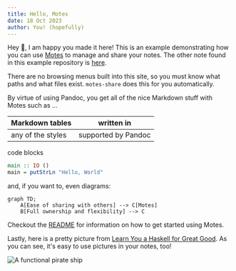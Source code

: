 ```yaml
---
title: Hello, Motes
date: 18 Oct 2023
author: You! (hopefully)
---
```


Hey 👋, I am happy you made it here! This is an example demonstrating how you can use [Motes](https://github.com/thass0/motes) to manage and share your notes. The other note found in this example repository is [here](https://thasso.xyz/motes-example/foo/bar.html).

There are no browsing menus built into this site, so you must know what paths and what files exist. `motes-share` does this for you automatically.

By virtue of using Pandoc, you get all of the nice Markdown stuff with Motes such as ...

| Markdown tables   | written in          |
|-------------------|---------------------|
| any of the styles | supported by Pandoc |

code blocks

```haskell
main :: IO ()
main = putStrLn "Hello, World"
```

and, if you want to, even diagrams:

```mermaid
graph TD;
	A[Ease of sharing with others] --> C[Motes]
	B[Full ownership and flexibility] --> C
```

Checkout the [README](https://github.com/thass0/motes#readme) for information on how to get started using Motes.

Lastly, here is a pretty picture from [Learn You a Haskell for Great Good](http://learnyouahaskell.com/). As you can see, it's easy to use pictures in your notes, too!

![A functional pirate ship](./pirateship.png)
